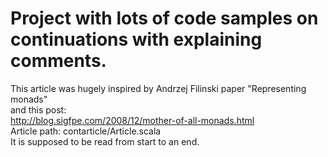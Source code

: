 # Project with lots of code samples on continuations with explaining comments.

This article was hugely inspired by 
Andrzej Filinski paper "Representing monads"  
and this post:  
http://blog.sigfpe.com/2008/12/mother-of-all-monads.html  
Article path: contarticle/Article.scala  
It is supposed to be read from start to an end.
